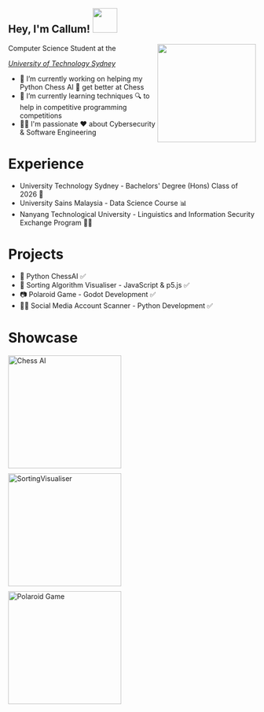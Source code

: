 <h2> Hey, I'm Callum! <img src="https://i.giphy.com/media/v1.Y2lkPTc5MGI3NjExenBjcDZqZXgzaHQyenBoYnZkMTV4cTN3MnFqcjRjbTF6enhmNmhldSZlcD12MV9pbnRlcm5hbF9naWZfYnlfaWQmY3Q9cw/mGcNjsfWAjY5AEZNw6/giphy.gif" width="50"></h2>
<img align='right' src="https://i.giphy.com/media/v1.Y2lkPTc5MGI3NjExNnJ3YW16MXVweWI3Mmpqajlpb2R2am03czRvZTRhMDk1dGJlcmswZiZlcD12MV9pbnRlcm5hbF9naWZfYnlfaWQmY3Q9Zw/o0vwzuFwCGAFO/giphy.gif" width="200">
Computer Science Student at the <p><em><a href="https://www.uts.edu.au/">University of Technology Sydney</a></em></p>

- 🔭 I’m currently working on helping my Python Chess AI 🐍 get better at Chess
- 🌱 I’m currently learning techniques 🔍 to help in competitive programming competitions
- 👨‍💻 I'm passionate ❤ about Cybersecurity & Software Engineering

# Experience
- University Technology Sydney - Bachelors' Degree (Hons) Class of 2026 🎉
- University Sains Malaysia - Data Science Course 📊
- Nanyang Technological University - Linguistics and Information Security Exchange Program 🐱‍👤

# Projects
- 🐍 Python ChessAI ✅ 
- 🧬 Sorting Algorithm Visualiser - JavaScript & p5.js ✅
- 📷 Polaroid Game - Godot Development ✅
- 🐱‍💻 Social Media Account Scanner - Python Development ✅

# Showcase 
<img src="https://github.com/user-attachments/assets/bad91b9b-9ea2-43b8-8b0b-e1131f639554" alt="Chess AI" height="230" width="230" style="display: block; margin-bottom: 10px;"/>
<img src="https://github.com/user-attachments/assets/c530cb40-3b61-4fd6-bf3b-033982428f79" alt="SortingVisualiser" height="230" width="230" style="display: block; margin-bottom: 10px;"/>
<img src="https://github.com/user-attachments/assets/68fe7fdf-82ef-41dc-882c-95581f9878b2" alt="Polaroid Game" height="230" width="230" style="display: block; margin-bottom: 10px;"/>
